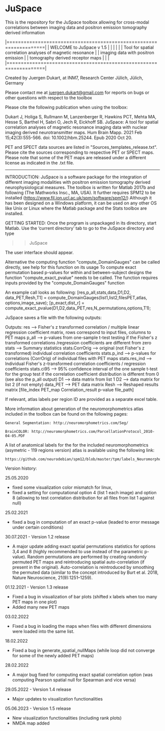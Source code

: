 # JuSpace
This is the repository for the JuSpace toolbox allowing for cross-modal correlations between imaging data and positron emission tomography derived information


|===================================================================|
|                        WELCOME to JuSpace v 1.5                   |
|                                                                   |
|                                                                   |
|    Tool for spatial correlation analyses of magnetic resonance    |
|    		imaging data with positron emission                 |
|                 tomography derived receptor maps                  |
|                                                                   |
|===================================================================|
 
 
 
 
Created by Juergen Dukart, at INM7, Research Center Jülich, Jülich, Germany
          
Please contact me at juergen.dukart@gmail.com for reports on bugs or other questions with respect to the toolbox
	  
Please cite the following publication when using the toolbox:
	  
Dukart J, Holiga S, Rullmann M, Lanzenberger R, Hawkins PCT, Mehta MA, Hesse S, Barthel H, Sabri O, Jech R, Eickhoff SB. JuSpace: A tool for spatial correlation analyses of magnetic resonance imaging data with nuclear imaging derived neurotransmitter maps. Hum Brain Mapp. 2021 Feb 15;42(3):555-566. doi: 10.1002/hbm.25244. Epub 2020 Oct 20.

PET and SPECT data sources are listed in "Sources_templates_release.txt". Please cite the sources corresponding to respective PET or SPECT maps. Please note that some of the PET maps are released under a different license as indicated in the .txt file.

 
--------------------------------------------------------------------
 
INTRODUCTION:
JuSpace is a software package for the integration of different imaging modalities with positron emission tomography derived neurophysiological measures.
The toolbox is written for Matlab 2017b and following (The Mathworks Insc., MA, USA). It further requires SPM12 to be installed (https://www.fil.ion.ucl.ac.uk/spm/software/spm12/)
Although it has been designed on a Windows platform, it can be used on any other OS like Unix or Linux where the Matlab package and the Stats toolbox are installed.

GETTING STARTED:
Once the program is unpackaged in its directory, start Matlab. Use the ‘current directory’ tab to go to the JuSpace directory and type
>>JuSpace

The user interface should appear.

Alternative the computing function "compute_DomainGauges" can be called directly, see help for this function on its usage
To compute exact permutation based p-values for within and between-subject designs the function "compute_exact_pvalue" needs to be called. The function requires inputs provided by the "compute_DomainGauges" function

An example call looks as following:
[res,p_all,stats,data,D1,D2, data_PET,Resh,T1] = compute_DomainGauges(list1,list2,filesPET,atlas, options,image_save);
[p_exact,dist_r] = compute_exact_pvalue(D1,D2,data_PET,res,N_permutations,options,T1);



JuSpace saves a file with the following outputs:

Outputs:
res --> Fisher's z transformed correlation / multiple linear regression coefficient matrix, rows correspond to
input files, columns to PET maps
p_all --> p-values from one-sample t-test testing if the Fisher's z transformed correlations /regression coefficients are different from zero
stats --> Summary statistics
stats.CorrOrig --> original (not Fisher's z transformed) individual correlation coefficients
stats.p_ind --> p-values for correlations (CorrOrig) of individual files with PET maps 
stats.res_ind --> Individual Fisher's z-transformed correlation
coefficients / regression coefficients
stats.ci95 --> 95% confidence interval of the one sample t-test for the group test if the correlation coefficient distribution is different from 0 (see also the p_all output)
D1 --> data matrix from list 1
D2 --> data matrix for list 2 (if not empty)
data_PET --> PET data matrix
Resh --> Reshaped results matrix [file_index PET_map Correlation_result p-value file_path]

If relevant, atlas labels per region ID are provided as a separate excel table.


More information about generation of the neuromorphometrics atlas included in the toolbox can be found on the following pages:

 	General Segmentation: http://neuromorphometrics.com/Seg/
	
	BrainCOLOR: http://neuromorphometrics.com/ParcellationProtocol_2010-04-05.PDF

A list of anatomical labels for the for the included neuromorphometrics (asymetric - 119 regions version) atlas is available using the following link:
   
	https://github.com/neurodebian/spm12/blob/master/tpm/labels_Neuromorphometrics.xml
 
Version history:

25.05.2020 
- fixed some visualization color mismatch for linux, 
- fixed a setting for computational option 4 (list 1 each image) and option 8 (allowing to test correlation distribution for all files from list 1 against null)

25.02.2021
- fixed a bug in computation of an exact p-value (leaded to error message under certain conditions)

30.07.2021 - Version 1.2 release
- A major update adding exact spatial permutations statistics for options 3,4 and 8 (highly recommended to use instead of the parametric p-value). Random permutations are performed by creating randomly permuted PET maps and reintroducing spatial auto-correlation (if present in the original). Auto-correlation is reintroduced by smoothing the permuted data (similar to the concept introduced by Burt et al. 2018, Nature Neuroscience, 21(9):1251–1259).

01.12.2021 - Version 1.3 release
- Fixed a bug in visualization of bar plots (shifted x labels when too many PET maps in one plot)
- Added many new PET maps

03.02.2022
- Fixed a bug in loading the maps when files with different dimensions were loaded into the same list.

18.02.2022
- Fixed a bug in generate_spatial_nullMaps (while loop did not converge for some of the newly added PET maps)

28.02.2022
- A major bug fixed for computing exact spatial correlation option (was computing Pearson spatial null for Spearman and vice versa)

29.05.2022 - Version 1.4 release
- Major updates to visualization functionalities

05.06.2023 - Version 1.5 release
- New visualization functionalities (including rank plots)
- NMDA map added

